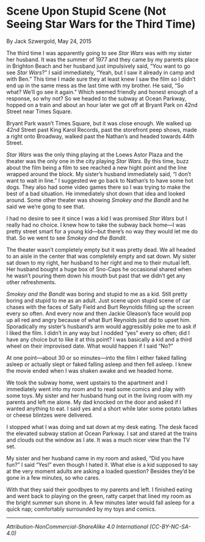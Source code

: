 # Scene Upon Stupid Scene (Not Seeing Star Wars for the Third Time)

By Jack Szwergold, May 24, 2015

The third time I was apparently going to see *Star Wars* was with my sister her husband. It was the summer of 1977 and they came by my parents place in Brighton Beach and her husband just impulsively said, “You want to go see *Star Wars*?” I said immediately, “Yeah, but I saw it already in camp and with Ben.” This time I made sure they at least knew I saw the film so I didn’t end up in the same mess as the last time with my brother. He said, “So what? We’ll go see it again.” Which seemed friendly and honest enough of a response, so why not? So we headed to the subway at Ocean Parkway, hopped on a train and about an hour later we got off at Bryant Park on 42nd Street near Times Square.

Bryant Park wasn’t Times Square, but it was close enough. We walked up 42nd Street past King Karol Records, past the storefront peep shows, made a right onto Broadway, walked past the Nathan’s and headed towards 44th Street.

*Star Wars* was the only thing playing at the Loews Astor Plaza and the theater was the only one in the city playing *Star Wars*. By this time, buzz about the film being a film to see reached a new hight point and the line wrapped around the block. My sister’s husband immediately said, “I don’t want to wait in line.” I suggested we go back to Nathan’s to have some hot dogs. They also had some video games there so I was trying to make the best of a bad situation. He immediately shot down that idea and looked around. Some other theater was showing *Smokey and the Bandit* and he said we we’re gong to see that.

I had no desire to see it since I was a kid I was promised *Star Wars* but I really had no choice. I knew how to take the subway back home—I was pretty street smart for a young kid—but there’s no way they would let me do that. So we went to see *Smokey and the Bandit*.

The theater wasn’t completely empty but it was pretty dead. We all headed to an aisle in the center that was completely empty and sat down. My sister sat down to my right, her husband to her right and me to their mutual left. Her husband bought a huge box of Sno-Caps he occasional shared when he wasn’t pouring them down his mouth but past that we didn’t get any other refreshments.

*Smokey and the Bandit* was boring and stupid to me as a kid. Still pretty boring and stupid to me as an adult. Just scene upon stupid scene of car chases with the faces of Sally Field and Burt Reynolds filling up the screen every so often. And every now and then Jackie Gleason’s face would pop up all red and angry because of what Burt Reynolds just did to upset him. Sporadically my sister’s husband’s arm would aggressibly poke me to ask if I liked the film. I didn’t in any way but I nodded “yes” every so often; did I have any choice but to like it at this point? I was basically a kid and a third wheel on their improvised date. What would happen if I said “No?”

At one point—about 30 or so minutes—into the film I either faked falling asleep or actually slept or faked falling asleep and then fell asleep. I knew the movie ended when I was shaken awake and we headed home.

We took the subway home, went upstairs to the apartment and I immediately went into my room and to read some comics and play with some toys. My sister and her husband hung out in the living room with my parents and left me alone. My dad knocked on the door and asked if I wanted anything to eat. I said yes and a short while later some potato latkes or cheese blintzes were delivered.

I stopped what I was doing and sat down at my desk eating. The desk faced the elevated subway station at Ocean Parkway. I sat and stared at the trains and clouds out the window as I ate. It was a much nicer view than the TV set.

My sister and her husband came in my room and asked, “Did you have fun?” I said “Yes!” even though I hated it. What else is a kid supposed to say at the very moment adults are asking a loaded question? Besides they’d be gone in a few minutes, so who cares.

With that they said their goodbyes to my parents and left. I finished eating and went back to playing on the green, ratty carpet that lined my room as the bright summer sun shone in. A few minutes later would fall asleep for a quick nap; comfortably surrounded by my toys and comics.

***

*Attribution-NonCommercial-ShareAlike 4.0 International (CC-BY-NC-SA-4.0)*